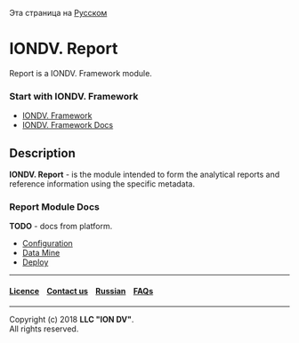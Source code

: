 Эта страница на [Русском](/docs/ru/readme.md)

# IONDV. Report

Report is a IONDV. Framework module. 

### Start with IONDV. Framework

* [IONDV. Framework](https://github.com/iondv/framework)
* [IONDV. Framework Docs](https://github.com/iondv/framework/blob/master/docs/en/index.md)

## Description 

**IONDV. Report** -  is the module intended to form the analytical reports and reference information using the specific metadata.


### Report Module Docs

**TODO** - docs from platform.

* [Configuration]()
* [Data Mine]()
* [Deploy]()



--------------------------------------------------------------------------  


 #### [Licence](/LICENSE) &ensp;  [Contact us](https://iondv.com) &ensp;  [Russian](/docs/ru/readme.md)   &ensp; [FAQs](/faqs.md)          

<div><img src="https://mc.iondv.com/watch/local/docs/report" style="position:absolute; left:-9999px;" height=1 width=1 alt="iondv metrics"></div>

--------------------------------------------------------------------------  

Copyright (c) 2018 **LLC "ION DV"**.  
All rights reserved. 
